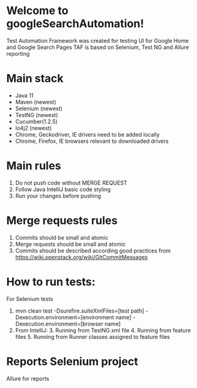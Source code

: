 # Welcome to googleSearchAutomation!

Test Automation Framework was created for testing UI for Google Home and Google Search Pages
TAF is based on Selenium, Test NG and Allure reporting

# Main stack
- Java 11
- Maven (newest)
- Selenium (newest)
- TestNG (newest)
- Cucumber(1.2.5)
- lo4j2 (newest)
- Chrome, Geckodriver, IE drivers need to be added locally
- Chrome, Firefox, IE browsers relevant to downloaded drivers

# Main rules
1. Do not push code without MERGE REQUEST
2. Follow Java IntelliJ basic code styling
3. Run your changes before pushing

# Merge requests rules
1. Commits should be small and atomic
2. Merge requests should be small and atomic
3. Commits should be described according good practices from https://wiki.openstack.org/wiki/GitCommitMessages

# How to run tests:
For Selenium tests
1. mvn clean test -Dsurefire.suiteXmlFiles=[test path] -Dexecution.environment=[environment name] -Dexecution.environment=[browser name]
2. From IntelliJ:
    3. Running from TestNG.xml file
    4. Running from feature files
    5. Running from Runner classes assigned to feature files
    
# Reports Selenium project
Allure for reports

